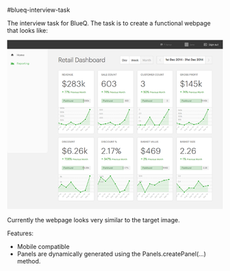 #blueq-interview-task

The interview task for BlueQ. The task is to create a functional webpage that
looks like:

![Project Target](target.png)

Currently the webpage looks very similar to the target image.

Features:

 - Mobile compatible
 - Panels are dynamically generated using the Panels.createPanel(...) method.
